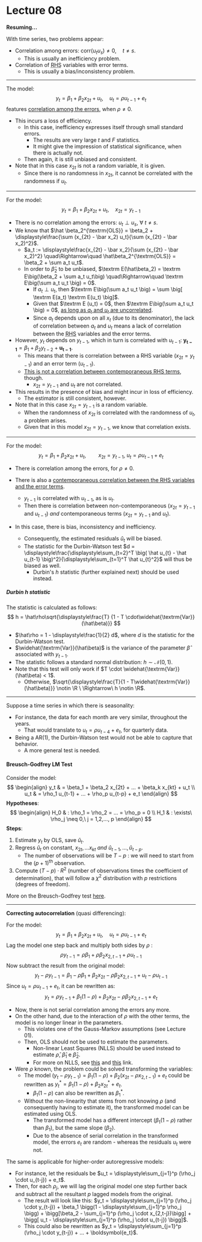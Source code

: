 # Lecture 08

**Resuming...**

With time series, two problems appear:

- Correlation among errors: $\textrm{corr}(u_t u_s) \neq 0, \quad t \neq s$.
  - This is usually an inefficiency problem.
- Correlation of <abbr title='Right Hand Side'>RHS</abbr> variables with error terms.
  - This is usually a bias/inconsistency problem.

***

The model:
$$
y_t = \beta_1 + \beta_2 x_{2t} + u_t, \quad u_t = \rho u_{t-1} + e_t
$$
features <u>correlation among the errors</u>, when $\rho \neq 0$.

- This incurs a loss of efficiency.
  - In this case, inefficiency expresses itself through small standard errors.
    - The results are very large $t$ and $F$ statistics.
    - It might give the impression of statistical significance, when there is actually not.
  - Then again, it is still unbiased and consistent.
- Note that in this case $x_{2t}$ is not a random variable, it is given.
  - Since there is no randomness in $x_{2t}$, it cannot be correlated with the randomness if $u_t$.

***

For the model:
$$
y_t = \beta_1 + \beta_2 x_{2t} + u_t, \quad x_{2t} = y_{t-1}
$$

- There is no correlation among the errors: $u_t \perp u_s,\ \forall\ t \neq s$.
- We know that $\hat \beta_2^{\textrm{OLS}} = \beta_2 + \displaystyle\frac{\sum (x_{2t} - \bar x_2) u_t}{\sum (x_{2t} - \bar x_2)^2}$.
  - $a_t := \displaystyle\frac{x_{2t} - \bar x_2}{\sum (x_{2t} - \bar x_2)^2} \quad\Rightarrow\quad \hat\beta_2^{\textrm{OLS}} = \beta_2 + \sum a_t u_t$.
  - In order to $\hat\beta_2$ to be unbiased, $\textrm E(\hat\beta_2) = \textrm E\big(\beta_2 + \sum a_t u_t\big) \quad\Rightarrow\quad \textrm E\big(\sum a_t u_t \big) = 0$.
    - If $a_t \perp u_t$, then $\textrm E\big(\sum a_t u_t \big) = \sum \big[ \textrm E(a_t) \textrm E(u_t) \big]$.
    - Given that $\textrm E (u_t) = 0$, then $\textrm E\big(\sum a_t u_t \big) = 0$, <u>as long as $a_t$ and $u_t$ are uncorrelated</u>.
    - Since $a_t$ depends upon on all $x_t$ (due to its denominator), the lack of correlation between $a_t$ and $u_t$ means a lack of correlation between the <abbr title='Right Hand Side'>RHS</abbr> variables and the error terms.
- However, $y_t$ depends on $y_{t-1}$, which in turn is correlated with $u_{t-1}$: $\boldsymbol{y_{t-1}} = \beta_1 + \beta_2 y_{t-2} + \boldsymbol{u_{t-1}}$.
  - This means that there is correlation between a RHS variable ($x_{2 t} = y_{t-1}$) and an error term ($u_{t-1}$).
  - <u>This is not a correlation between contemporaneous RHS terms</u>, though.
    - $x_{2t} = y_{t-1}$ and $u_t$ are not correlated.
- This results in the presence of bias and might incur in loss of efficiency.
  - The estimator is still consistent, however.
- Note that in this case $x_{2t} = y_{t-1}$ is a random variable.
  - When the randomness of $x_{2t}$ is correlated with the randomness of $u_t$, a problem arises.
  - Given that in this model $x_{2t} = y_{t-1}$, we know that correlation exists.

***

For the model:
$$
y_t = \beta_1 + \beta_2 x_{2t} +u_t, \quad\quad x_{2t} = y_{t-1}, \ u_{t} = \rho u_{t-1} + e_t
$$

- There is correlation among the errors, for $\rho \neq 0$.
- There is also a <u>contemporaneous correlation between the RHS variables and the error terms</u>.
  - $y_{t-1}$ is correlated with $u_{t-1}$, as is $u_t$.
  - Then there is correlation between non-contemporaneous ($x_{2t} = y_{t-1}$ and $u_{t-1}$) *and* contemporaneous terms ($x_{2t} = y_{t-1}$ and $u_{t}$).

- In this case, there is bias, inconsistency and inefficiency.
  - Consequently, the estimated residuals $\hat  u_t$ will be biased.
  - The statistic for the Durbin-Watson test $d = \displaystyle\frac{\displaystyle\sum_{t=2}^T \big( \hat u_{t} - \hat u_{t-1} \big)^2}{\displaystyle\sum_{t=1}^T \hat u_{t}^2}$ will thus be biased as well.
    - Durbin's $h$ statistic (further explained next) should be used instead.

##### Durbin $h$ statistic

The statistic is calculated as follows:
$$
h = \hat\rho\sqrt{\displaystyle\frac{T}
{1 - T \cdot\widehat{\textrm{Var}}(\hat\beta)}}
$$

- $\hat\rho = 1 - \displaystyle\frac{1}{2} d$, where $d$ is the statistic for the Durbin-Watson test.
- $\widehat{\textrm{Var}}(\hat\beta)$ is the variance of the parameter $\hat\beta$ associated with $y_{t-1}$.
- The statistic follows a standard normal distribution: $h \sim \mathcal N(0,1)$.
- Note that this test will only work if $T \cdot \widehat{\textrm{Var}}(\hat\beta) < 1$.
  - Otherwise, $\sqrt{\displaystyle\frac{T}{1 - T\widehat{\textrm{Var}}(\hat\beta)}} \notin \R \ \Rightarrow\ h \notin \R$.

***

Suppose a time series in which there is seasonality:

- For instance, the data for each month are very similar, throughout the years.
  - That would translate to $u_t = \rho u_{t-4} + e_t$, for quarterly data.
- Being a $\textrm{AR}(1)$, the Durbin-Watson test would not be able to capture that behavior.
  - A more general test is needed.

#### Breusch-Godfrey LM Test

Consider the model:
$$
\begin{align}
y_t & = \beta_1 + \beta_2 x_{2t} + ... + \beta_k x_{kt} + u_t \\
u_t & = \rho_1 u_{t-1} + ... + \rho_p u_{t-p} + e_t
\end{align}
$$
**Hypotheses**:
$$
\begin{align}
H_0 & : \rho_1 = \rho_2 = ... = \rho_p = 0 \\
H_1 & : \exists\ \rho_j \neq 0,\ j = 1,2,..., p
\end{align}
$$
**Steps**:

1. Estimate $y_t$ by OLS, save $\hat u_t$.
2. Regress $\hat u_t$ on constant, $x_{2t}, ... x_{kt}$ *and* $\hat u_{t-1}, ..., \hat u_{t-p}$.
   - The number of observations will be $T-p$ : we will need to start from the $(p+1)^{\textrm{th}}$ observation.
3. Compute $(T-p) \cdot R^2$ (number of observations times the coefficient of determination), that will follow a $\chi^2$ distribution with $p$ restrictions (degrees of freedom).

More on the Breusch-Godfrey test [here](https://en.wikipedia.org/wiki/Breusch%E2%80%93Godfrey_test).

***

**Correcting autocorrelation** (quasi differencing):

For the model:
$$
y_t = \beta_1 + \beta_2 x_{2t} + u_t, \quad u_t = \rho u_{t-1} + e_t
$$
Lag the model one step back and multiply both sides by $\rho$ :
$$
\rho y_{t-1} = \rho \beta_1 + \rho \beta_2 x_{2, t-1} + \rho u_{t-1}
$$
Now subtract the result from the original model:
$$
y_t - \rho y_{t-1} = \beta_1 - \rho \beta_1 + \beta_2 x_{2t} - \rho \beta_2 x_{2, t-1} + u_t - \rho u_{t-1}
$$
Since $u_t = \rho u_{t-1} + e_t$, it can be rewritten as:
$$
y_t = \rho y_{t-1} + \beta_1 (1-\rho) + \beta_2 x_{2t} - \rho \beta_2 x_{2, t-1} + e_t
$$

- Now, there is not serial correlation among the errors any more.
- On the other hand, due to the interaction of $\rho$ with the other terms, the model is no longer linear in the parameters.
  - This violates one of the Gauss-Markov assumptions (see Lecture 01).
  - Then, OLS should not be used to estimate the parameters.
    - Non-linear Least Squares (NLLS) should be used instead to estimate $\hat\rho$, $\hat\beta_1$ e $\hat\beta_2$.
    - For more on NLLS, see [this](https://stackoverflow.com/questions/7165201/python-nonlinear-least-squares-fitting) and [this](https://lmfit.github.io/lmfit-py/intro.html) link.
- Were $\rho$ known, the problem could be solved transforming the variables:
  - The model $(y_t - \rho y_{t-1}) = \beta_1 (1-\rho) + \beta_2 (x_{2t}  -\rho x_{2, t-1}) + e_t$ could be rewritten as $y_t^{*} = \beta_1 (1 - \rho) + \beta_2 x_{2t}^* + e_t$.
    - $\beta_1 (1-\rho)$ can also be rewritten as $\beta_1^*$.
  - Without the non-linearity that stems from not knowing $\rho$ (and consequently having to estimate it), the transformed model can be estimated using OLS.
    - The transformed model has a different intercept ($\beta_1 (1-\rho)$ rather than $\beta_1$), but the same slope ($\beta_2$).
    - Due to the absence of serial correlation in the transformed model, the errors $e_t$ are random - whereas the residuals $u_t$ were not.

The same is applicable for higher-order autoregressive models:

- For instance, let the residuals be $u_t = \displaystyle\sum_{j=1}^p (\rho_j \cdot u_{t-j}) + e_t$.
- Then, for each $\rho_j$, we will lag the original model one step further back and subtract all the resultant $p$ lagged models from the original.
  - The result will look like this: $y_t = \displaystyle\sum_{j=1}^p (\rho_j \cdot y_{t-j}) + \beta_1 \bigg(1 - \displaystyle\sum_{j=1}^p \rho_j \bigg) + \bigg[\beta_2 - \sum_{j=1}^p (\rho_j \cdot x_{2,t-j})\bigg] + \bigg[ u_t - \displaystyle\sum_{j=1}^p (\rho_j \cdot u_{t-j}) \bigg]$.
  - This could also be rewritten as $y_t = \displaystyle\sum_{j=1}^p (\rho_j \cdot y_{t-j}) + ... + \boldsymbol{e_t}$.

